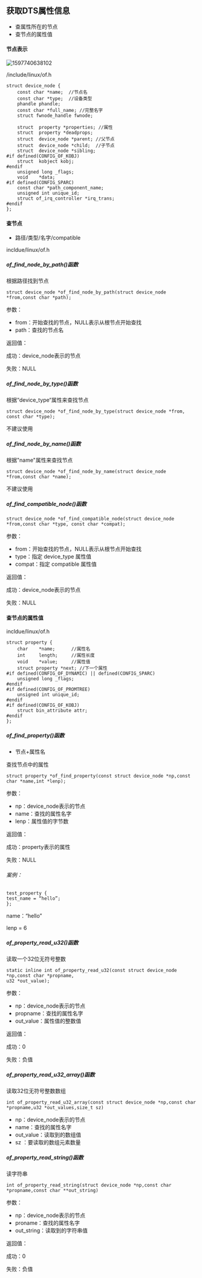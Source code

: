 ## 获取DTS属性信息

- 查属性所在的节点
- 查节点的属性值

#### 节点表示

![1597740638102](C:\Users\admin\AppData\Roaming\Typora\typora-user-images\1597740638102.png)

/include/linux/of.h

```
struct device_node {
    const char *name;  //节点名
    const char *type;  //设备类型
    phandle phandle;
    const char *full_name; //完整名字
    struct fwnode_handle fwnode;
   
    struct  property *properties; //属性
    struct  property *deadprops; 
    struct  device_node *parent; //父节点
    struct  device_node *child;  //子节点
    struct  device_node *sibling;
#if defined(CONFIG_OF_KOBJ)
    struct  kobject kobj;
#endif
    unsigned long _flags;
    void    *data;
#if defined(CONFIG_SPARC)
    const char *path_component_name;
    unsigned int unique_id;
    struct of_irq_controller *irq_trans;
#endif
};
```

#### 查节点

- 路径/类型/名字/compatible

 incldue/linux/of.h

##### of_find_node_by_path()函数

根据路径找到节点

```
struct device_node *of_find_node_by_path(struct device_node *from,const char *path);
```

参数：

- from：开始查找的节点，NULL表示从根节点开始查找
- path：查找的节点名

返回值：

成功：device_node表示的节点

失败：NULL

##### of_find_node_by_type()函数

根据“device_type“属性来查找节点

```
struct device_node *of_find_node_by_type(struct device_node *from, const char *type);
```

不建议使用

##### of_find_node_by_name()函数

根据"name"属性来查找节点

```
struct device_node *of_find_node_by_name(struct device_node *from,const char *name);
```

不建议使用

##### of_find_compatible_node()函数

```
struct device_node *of_find_compatible_node(struct device_node *from,const char *type, const char *compat);
```

参数：

- from：开始查找的节点，NULL表示从根节点开始查找
- type：指定 device_type 属性值
- compat：指定 compatible 属性值

返回值：

成功：device_node表示的节点

失败：NULL

#### 查节点的属性值

 incldue/linux/of.h

```
struct property {
    char    *name;  	//属性名
    int     length;     //属性长度
    void    *value; 	//属性值
    struct property *next; //下一个属性
#if defined(CONFIG_OF_DYNAMIC) || defined(CONFIG_SPARC)
    unsigned long _flags;
#endif
#if defined(CONFIG_OF_PROMTREE)
    unsigned int unique_id;
#endif
#if defined(CONFIG_OF_KOBJ)
    struct bin_attribute attr;
#endif
};
```

##### of_find_property()函数

- 节点+属性名

查找节点中的属性

```
struct property *of_find_property(const struct device_node *np,const char *name,int *lenp);
```

参数：

- np：device_node表示的节点
- name：查找的属性名字
- lenp：属性值的字节数

返回值：

成功：property表示的属性

失败：NULL

###### 案例：

```
test_property {
test_name = “hello”;
};
```

name：“hello”

lenp = 6

##### of_property_read_u32()函数

读取一个32位无符号整数

```
static inline int of_property_read_u32(const struct device_node *np,const char *propname,
u32 *out_value);
```

参数：

- np：device_node表示的节点
- propname：查找的属性名字
- out_value：属性值的整数值

返回值：

成功：0

失败：负值

##### of_property_read_u32_array()函数

读取32位无符号整数数组

```
int of_property_read_u32_array(const struct device_node *np,const char *propname,u32 *out_values,size_t sz)
```

- np：device_node表示的节点
- name：查找的属性名字
- out_value：读取到的数组值
- sz ：要读取的数组元素数量

##### of_property_read_string()函数

读字符串

```
int of_property_read_string(struct device_node *np,const char *propname,const char **out_string)
```

参数：

- np：device_node表示的节点
- proname：查找的属性名字
- out_string：读取到的字符串值

返回值：

成功：0

失败：负值